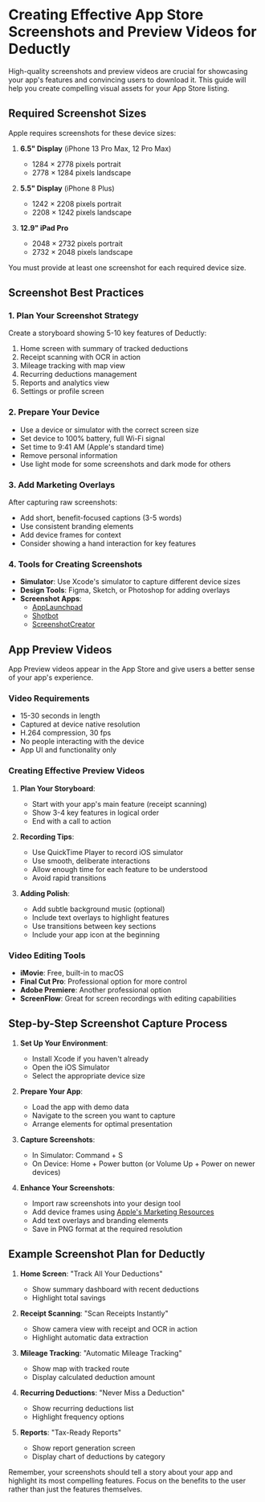# Creating Effective App Store Screenshots and Preview Videos for Deductly

High-quality screenshots and preview videos are crucial for showcasing your app's features and convincing users to download it. This guide will help you create compelling visual assets for your App Store listing.

## Required Screenshot Sizes

Apple requires screenshots for these device sizes:

1. **6.5" Display** (iPhone 13 Pro Max, 12 Pro Max)
   - 1284 × 2778 pixels portrait
   - 2778 × 1284 pixels landscape

2. **5.5" Display** (iPhone 8 Plus)
   - 1242 × 2208 pixels portrait
   - 2208 × 1242 pixels landscape

3. **12.9" iPad Pro**
   - 2048 × 2732 pixels portrait
   - 2732 × 2048 pixels landscape

You must provide at least one screenshot for each required device size.

## Screenshot Best Practices

### 1. Plan Your Screenshot Strategy

Create a storyboard showing 5-10 key features of Deductly:
1. Home screen with summary of tracked deductions
2. Receipt scanning with OCR in action
3. Mileage tracking with map view
4. Recurring deductions management
5. Reports and analytics view
6. Settings or profile screen

### 2. Prepare Your Device

- Use a device or simulator with the correct screen size
- Set device to 100% battery, full Wi-Fi signal
- Set time to 9:41 AM (Apple's standard time)
- Remove personal information
- Use light mode for some screenshots and dark mode for others

### 3. Add Marketing Overlays

After capturing raw screenshots:
- Add short, benefit-focused captions (3-5 words)
- Use consistent branding elements
- Add device frames for context
- Consider showing a hand interaction for key features

### 4. Tools for Creating Screenshots

- **Simulator**: Use Xcode's simulator to capture different device sizes
- **Design Tools**: Figma, Sketch, or Photoshop for adding overlays
- **Screenshot Apps**: 
  - [AppLaunchpad](https://theapplaunchpad.com/)
  - [Shotbot](https://shotbot.io/)
  - [ScreenshotCreator](https://www.screenshotcreator.com/)

## App Preview Videos

App Preview videos appear in the App Store and give users a better sense of your app's experience.

### Video Requirements

- 15-30 seconds in length
- Captured at device native resolution
- H.264 compression, 30 fps
- No people interacting with the device
- App UI and functionality only

### Creating Effective Preview Videos

1. **Plan Your Storyboard**:
   - Start with your app's main feature (receipt scanning)
   - Show 3-4 key features in logical order
   - End with a call to action

2. **Recording Tips**:
   - Use QuickTime Player to record iOS simulator
   - Use smooth, deliberate interactions
   - Allow enough time for each feature to be understood
   - Avoid rapid transitions

3. **Adding Polish**:
   - Add subtle background music (optional)
   - Include text overlays to highlight features
   - Use transitions between key sections
   - Include your app icon at the beginning

### Video Editing Tools

- **iMovie**: Free, built-in to macOS
- **Final Cut Pro**: Professional option for more control
- **Adobe Premiere**: Another professional option
- **ScreenFlow**: Great for screen recordings with editing capabilities

## Step-by-Step Screenshot Capture Process

1. **Set Up Your Environment**:
   - Install Xcode if you haven't already
   - Open the iOS Simulator
   - Select the appropriate device size

2. **Prepare Your App**:
   - Load the app with demo data
   - Navigate to the screen you want to capture
   - Arrange elements for optimal presentation

3. **Capture Screenshots**:
   - In Simulator: Command + S
   - On Device: Home + Power button (or Volume Up + Power on newer devices)

4. **Enhance Your Screenshots**:
   - Import raw screenshots into your design tool
   - Add device frames using [Apple's Marketing Resources](https://developer.apple.com/app-store/marketing/guidelines/#section-products)
   - Add text overlays and branding elements
   - Save in PNG format at the required resolution

## Example Screenshot Plan for Deductly

1. **Home Screen**: "Track All Your Deductions"
   - Show summary dashboard with recent deductions
   - Highlight total savings

2. **Receipt Scanning**: "Scan Receipts Instantly"
   - Show camera view with receipt and OCR in action
   - Highlight automatic data extraction

3. **Mileage Tracking**: "Automatic Mileage Tracking"
   - Show map with tracked route
   - Display calculated deduction amount

4. **Recurring Deductions**: "Never Miss a Deduction"
   - Show recurring deductions list
   - Highlight frequency options

5. **Reports**: "Tax-Ready Reports"
   - Show report generation screen
   - Display chart of deductions by category

Remember, your screenshots should tell a story about your app and highlight its most compelling features. Focus on the benefits to the user rather than just the features themselves.
